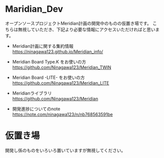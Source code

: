 # Maridian_Dev

オープンソースプロジェクトMeridian計画の開発中のものの仮置き場です。
こちらは無視していただき、下記より必要な情報にアクセスいただければと思います。

- Meridian計画に関する集約情報  
https://ninagawa123.github.io/Meridian_info/

- Meridian Board Type.K をお使いの方  
https://github.com/Ninagawa123/Meridian_TWIN

- Meridian Board -LITE- をお使いの方  
https://github.com/Ninagawa123/Meridian_LITE

- Meridianライブラリ  
https://github.com/Ninagawa123/Meridian

- 開発進捗についてのnote  
https://note.com/ninagawa123/n/nb768563591be

# 仮置き場

開発し係のものをいろいろ置いていますが無視してください。
